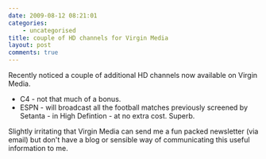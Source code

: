 ```yaml
---
date: 2009-08-12 08:21:01
categories:
    - uncategorised
title: couple of HD channels for Virgin Media
layout: post
comments: true
---
```

Recently noticed a couple of additional HD channels now available on
Virgin Media.

-   C4 - not that much of a bonus.
-   ESPN - will broadcast all the football matches previously screened
    by Setanta - in High Defintion - at no extra cost. Superb.

Slightly irritating that Virgin Media can send me a fun packed
newsletter (via email) but don't have a blog or sensible way of
communicating this useful information to me.
